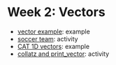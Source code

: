 # Week 2: Vectors
* [vector example](vector_example): example
* [soccer team](soccer_team): activity
* [CAT 1D vectors](cat_1d_vectors): example
* [collatz and print_vector](collatz): activity
